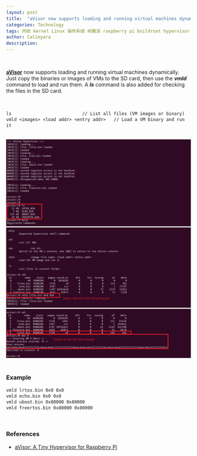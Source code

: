 ```yaml
---
layout: post
title:  "aVisor now supports loading and running virtual machines dynamically"
categories: Technology
tags: 内核 kernel Linux 操作系统 树莓派 raspberry pi buildroot hypervisor 虚拟机 虚拟化 virtualization OS 调度 arm en automotive avisor
author: Calinyara
description:
---
```


<br>

**[aVisor](https://github.com/calinyara/avisor)** now supports loading and running virtual machines dynamically. Just copy the binaries or images of VMs to the SD card, then use the ***vmld*** command to load and run them. A ***ls*** command is also added for checking the files in the SD card.

<br>

```
ls			                 // List all files (VM images or binary)
vmld <images> <load addr> <entry addr>   // Load a VM binary and run it
```

<br>

<div align="center"><img src="/assets/images/20230813-aVisor/1.png"/></div>
<div align="center"><img src="/assets/images/20230813-aVisor/2.png"/></div>
<div align="center"><img src="/assets/images/20230813-aVisor/3.png"/></div>

<br>

### Example

```shell
vmld lrtos.bin 0x0 0x0
vmld echo.bin 0x0 0x0
vmld uboot.bin 0x80000 0x80000
vmld freertos.bin 0x80000 0x80000
```

<br>

### References

- [aVisor: A Tiny Hypervisor for Raspberry Pi](https://calinyara.github.io/technology/2023/02/25/aVisor-en.html)


<br>

<!-- Google tag (gtag.js) -->
<script async src="https://www.googletagmanager.com/gtag/js?id=G-69PP8GKYST"></script>
<script>
  window.dataLayer = window.dataLayer || [];
  function gtag(){dataLayer.push(arguments);}
  gtag('js', new Date());
  gtag('config', 'G-69PP8GKYST');
</script>



<!-- Global site tag (gtag.js) - Google Analytics -->

<script async src="https://www.googletagmanager.com/gtag/js?id=UA-66555622-4"></script>
<script>
  window.dataLayer = window.dataLayer || [];
  function gtag(){dataLayer.push(arguments);}
  gtag('js', new Date());
  gtag('config', 'UA-66555622-4');
</script>


<!-- Google tag (gtag.js) -->
<script async src="https://www.googletagmanager.com/gtag/js?id=G-27WH7FZ7KT"></script>
<script>
  window.dataLayer = window.dataLayer || [];
  function gtag(){dataLayer.push(arguments);}
  gtag('js', new Date());
  gtag('config', 'G-27WH7FZ7KT');
</script>